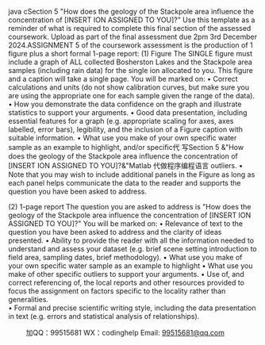 java cSection 5 "How does the geology of the Stackpole area influence the concentration of [INSERT ION ASSIGNED TO YOU]?" 
Use this template as a reminder of what is required to complete this final section of the assessed coursework.    Upload as part of the final assessment due 2pm 3rd December 2024.ASSIGNMENT 5 of the coursework assessment is the production of 1 figure plus a short formal 1-page report:
(1)    Figure
The SINGLE figure must include a graph of ALL collected Bosherston Lakes and the Stackpole area samples (including rain data) for the single ion allocated to you.
This figure and a caption will take a single page.
You will be marked on:
• Correct calculations and units (do not show calibration curves, but make sure you are using the appropriate one for each sample given the range of the data).
• How you demonstrate the data confidence on the graph and   illustrate statistics to support your arguments.
• Good data presentation, including essential features for a graph (e.g. appropriate scaling for axes, axes labelled, error bars), legibility, and the inclusion of a Figure caption with suitable information.
• What use you make of your own specific water sample as an example to highlight, and/or specific代 写Section 5 &"How does the geology of the Stackpole area influence the concentration of [INSERT ION ASSIGNED TO YOU]?&"Matlab
代做程序编程语言 outliers.
• Note that you may wish to include additional panels in the Figure as long as each panel helps communicate the data to the reader and supports the question you have been asked to address.

(2)    1-page report
The question you are asked to address is "How does the geology of the Stackpole area influence the concentration of [INSERT ION ASSIGNED TO YOU]?" 
You will be marked on:
• Relevance of text to the question you have been asked to address and the clarity of ideas presented.
• Ability to provide the reader with all the information needed to understand and assess your dataset (e.g. brief scene setting introduction to field area, sampling dates, brief methodology). 
• What use you make of your own specific water sample as an example to highlight
• What use you make of other specific outliers to support your arguments.
• Use of, and correct referencing of, the local reports and other resources provided to focus the assignment on factors specific to the locality rather than generalities.   
• Formal and precise scientific writing style, including the data presentation in text (e.g. errors and statistical analysis of relationships).





         
加QQ：99515681  WX：codinghelp  Email: 99515681@qq.com
